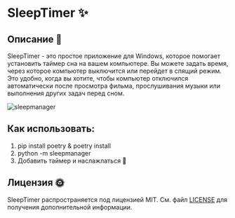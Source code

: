 # SleepTimer ✨ 

## Описание 🌊
SleepTimer - это простое приложение для Windows, которое помогает установить таймер сна на вашем компьютере. Вы можете задать время, через которое компьютер выключится или перейдет в спящий режим. Это удобно, когда вы хотите, чтобы компьютер отключился автоматически после просмотра фильма, прослушивания музыки или выполнения других задач перед сном.

![sleepmanager](https://github.com/dx0naclyoo/SleepTimer/assets/145878340/b8edbca2-51be-4faa-a7e1-d23f8eb50bee)

## Как использовать:

1. pip install poetry & poetry install
2. python -m sleepmanager
3. Добавить таймер и наслажлаться 🎉

## Лицензия 🌞
SleepTimer распространяется под лицензией MIT. См. файл [LICENSE](LICENSE) для получения дополнительной информации.
